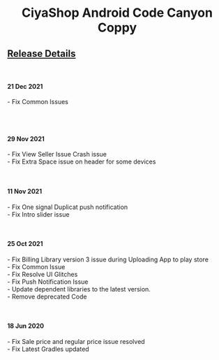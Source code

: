 <center><h1>CiyaShop Android Code Canyon Coppy</h1></center>

<h2><b><u>Release Details</u></b></h2>

<br>
<h4> 21 Dec 2021</h4>
<p>
- Fix Common Issues<br>
<p>
<br>

<br>
<h4> 29 Nov 2021</h4>
<p>
- Fix View Seller Issue Crash issue<br>
- Fix Extra Space issue on header for some devices
<p>
<br>
<h4> 11 Nov 2021</h4>
<p>
- Fix One signal Duplicat push notification<br>
- Fix Intro slider issue
<p>
<br>
<h4> 25 Oct 2021</h4>
<p>
- Fix Billing Library version 3 issue during Uploading App to play store<br>
- Fix Common Issue<br>
- Fix Resolve UI Glitches<br>
- Fix Push Notification Issue<br>
- Update dependent libraries to the latest version.<br>
- Remove deprecated Code
<p>
<br>
<h4> 18 Jun 2020</h4>
<p>
- Fix Sale price and regular price issue resolved<br>
- Fix Latest Gradles updated
</p>


